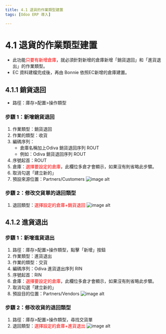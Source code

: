 ```yaml
---
title: 4.1 退貨的作業類型建置
tags: [Odoo ERP 導入]

---
```


# 4.1 退貨的作業類型建置
* 此功能<span style="color:red;">只要有新增倉庫</span>，就必須針對新增的倉庫新增「銷貨退回」和「進貨退出」的作業類型。
* EC 資料建檔完成後，再由 Bonnie 依照EC新增的倉庫建置。

## 4.1.1 銷貨退回
* 路徑：庫存>配置>操作類型
### 步驟 1：新增銷貨退回
1. 作業類型：銷貨退回
2. 作業的類型：收貨
3. 編碼序列：
    * 倉庫名稱加上Odiva 銷貨退回序列 ROUT
    * 例如：Odiva 銷貨退回序列 ROUT
4. 序號起首：ROUT
5. 倉庫：<span style="color:red;">選擇要設定的倉庫</span>，此欄位多倉才會顯示，如果沒有則省略此步驟。
6. 取消勾選「建立新的」
7. 預設來源位置：Partners/Customers
![image alt](https://i.imgur.com/nrNTXyW.png)
### 步驟 2：修改交貨單的退回類型
1. 退回類型：<span style="color:red;">選擇設定的倉庫+銷貨退回</span>
![image alt](https://i.imgur.com/npn0uMI.png)


## 4.1.2 進貨退出
### 步驟 1：新增進貨退出
1. 路徑：庫存>配置>操作類型，點擊「新增」按鈕
2. 作業類型：進貨退出
3. 作業的類型：交貨
4. 編碼序列：Odiva 進貨退出序列 RIN
5. 序號起首：RIN
6. 倉庫：<span style="color:red;">選擇要設定的倉庫</span>，此欄位多倉才會顯示，如果沒有則省略此步驟。
7. 取消勾選「建立新的」
8. 預設目的位置：Partners/Vendors
![image alt](https://i.imgur.com/drAQFKw.png)
### 步驟 2：修改收貨的退回類型
1. 路徑：庫存>配置>操作類型，尋找交貨單
2. 退回類型：<span style="color:red;">選擇設定的倉庫+進貨退出</span>
![image alt](https://i.imgur.com/UK059Pi.png)
